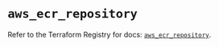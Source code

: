 # `aws_ecr_repository`

Refer to the Terraform Registry for docs: [`aws_ecr_repository`](https://registry.terraform.io/providers/hashicorp/aws/6.2.0/docs/resources/ecr_repository).
